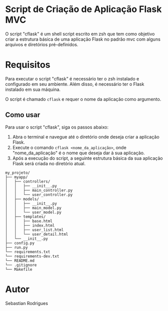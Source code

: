# Script de Criação de Aplicação Flask MVC

O script "cflask" é um shell script escrito em zsh que tem como objetivo criar a estrutura básica de uma aplicação Flask no padrão mvc com alguns arquivos e diretórios pré-definidos.



# Requisitos
Para executar o script "cflask" é necessário ter o zsh instalado e configurado em seu ambiente. Além disso, é necessário ter o Flask instalado em sua máquina.

O script é chamado `cflask` e requer o nome da aplicação como argumento.


## Como usar

Para usar o script "cflask", siga os passos abaixo:

1. Abra o terminal e navegue até o diretório onde deseja criar a aplicação Flask.
2. Execute o comando `cflask <nome_da_aplicação>`, onde "nome_da_aplicação" é o nome que deseja dar à sua aplicação.
3. Após a execução do script, a seguinte estrutura básica da sua aplicação Flask será criada no diretório atual.

```
my_projeto/
├── myapp/
│   ├── controllers/
│   │   ├── __init__.py
│   │   ├── main_controller.py
│   │   └── user_controller.py
│   ├── models/
│   │   ├── __init__.py
│   │   ├── main_model.py
│   │   └── user_model.py
│   ├── templates/
│   │   ├── base.html
│   │   ├── index.html
│   │   ├── user_list.html
│   │   └── user_detail.html
│   └── __init__.py
├── config.py
├── run.py
└── requirements.txt
└── requirements-dev.txt
└── README.md
└── .gitignore
└── Makefile
```

# Autor
Sebastian Rodrigues

